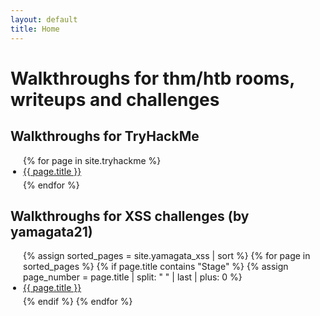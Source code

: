 ```yaml
---
layout: default
title: Home
---
```


<style>
ul {
  list-style-type: disc;
  padding-left: 20px;
}

ul li {
  display: list-item; /* assicura che i li siano blocchi */
  margin-bottom: 5px;
}
</style>

# Walkthroughs for thm/htb rooms, writeups and challenges 

## Walkthroughs for TryHackMe

<ul>
  {% for page in site.tryhackme %}
    <li><a href="{{ page.url }}">{{ page.title }}</a></li>
  {% endfor %}
</ul>

## Walkthroughs for XSS challenges (by yamagata21)

<ul>
  {% assign sorted_pages = site.yamagata_xss | sort %}
  {% for page in sorted_pages %}
    {% if page.title contains "Stage" %}
      {% assign page_number = page.title | split: " " | last | plus: 0 %}
      <li data-order="{{ page_number }}">
        <a href="{{ page.url }}">{{ page.title }}</a>
      </li>
    {% endif %}
  {% endfor %}
</ul>
